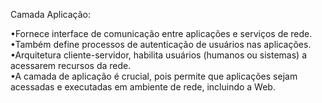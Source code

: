 Camada Aplicação:  
  
•Fornece interface de comunicação entre aplicações e serviços de rede.  
•Também define processos de autenticação de usuários nas aplicações.  
•Arquitetura cliente-servidor, habilita usuários (humanos ou sistemas) a acessarem recursos da rede.  
•A camada de aplicação é crucial, pois permite que aplicações sejam acessadas e executadas em ambiente de rede, incluindo a Web.  
  
